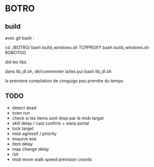 # BOTRO

## build

avec git bash :

cd ./BOTRO/
bash build_windows.sh TCPPROXY
bash build_windows.sh ROBOTGO

dld les libs

dans lib_dl.sh, dé/commenter la/les pui bash lib_dl.sh

la premiere compilation de cimguigo peu prendre du temps


## TODO ##
- detect dead
- town run
- check si les items sont drop par le mob target
- skill delay / cast confirm + warp portal
- lock target
- mob agressif / priority
- esquive aoe
- item delay
- map change delay
- /sit
- mob move walk speed prévision coords
